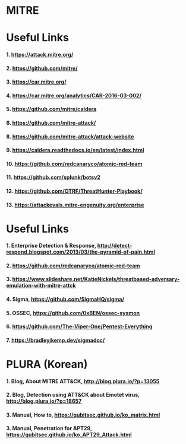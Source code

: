 # MITRE

# Useful Links

#### 1. https://attack.mitre.org/

#### 2. https://github.com/mitre/

#### 3. https://car.mitre.org/

#### 4. https://car.mitre.org/analytics/CAR-2016-03-002/

#### 5. https://github.com/mitre/caldera

#### 6. https://github.com/mitre-attack/

#### 8. https://github.com/mitre-attack/attack-website

#### 9. https://caldera.readthedocs.io/en/latest/index.html

#### 10. https://github.com/redcanaryco/atomic-red-team

#### 11. https://github.com/splunk/botsv2

#### 12. https://github.com/OTRF/ThreatHunter-Playbook/

#### 13. https://attackevals.mitre-engenuity.org/enterprise

# Useful Links

#### 1. Enterprise Detection & Response, http://detect-respond.blogspot.com/2013/03/the-pyramid-of-pain.html

#### 2. https://github.com/redcanaryco/atomic-red-team

#### 3. https://www.slideshare.net/KatieNickels/threatbased-adversary-emulation-with-mitre-attck

#### 4. Sigma, https://github.com/SigmaHQ/sigma/

#### 5. OSSEC, https://github.com/0xBEN/ossec-sysmon

#### 6. https://github.com/The-Viper-One/Pentest-Everything

#### 7. https://bradleyjkemp.dev/sigmadoc/


# PLURA (Korean)

#### 1. Blog, About MITRE ATT&CK, http://blog.plura.io/?p=13055

#### 2. Blog, Detection using ATT&CK about Emotet virus, http://blog.plura.io/?p=18657

#### 3. Manual, How to, https://qubitsec.github.io/ko_matrix.html

#### 3. Manual, Penetration for APT29, https://qubitsec.github.io/ko_APT29_Attack.html

